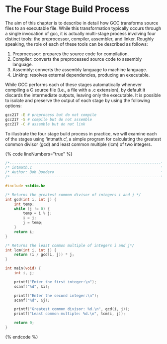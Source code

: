 # The Four Stage Build Process

The aim of this chapter is to describe in detail how GCC transforms source files to an executable file. While this transformation typically occurs through a single invocation of gcc, it is actually multi-stage process involving four distinct tools: the preprocessor, compiler, assembler, and linker. Roughly speaking, the role of each of these tools can be described as follows:&#x20;

1. Preprocessor: prepares the source code for compilation.&#x20;
2. Compiler: converts the preprocessed source code to assembly language.
3. Assembly: converts the assembly language to machine language.
4. Linking: resolves external dependencies, producing an executable.

While GCC performs each of these stages automatically whenever compiling a C source file (i.e., a file with a .c extension), by default it discards the intermediate outputs, leaving only the executable. It is possible to isolate and preserve the output of each stage by using the following options:

```bash
gcc217 -E # preprocess but do not compile 
gcc217 -S # compile but do not assemble
gcc217 -C # assemble but do not link
```

To illustrate the four stage build process in practice, we will examine each of the stages using ‘intmath.c’, a simple program for calculating the greatest common divisor (gcd) and least common multiple (lcm) of two integers.

{% code lineNumbers="true" %}
```c
/*--------------------------------------------------------------------*/
/* intmath.c                                                          */
/* Author: Bob Dondero                                                */
/*--------------------------------------------------------------------*/

#include <stdio.h>

/* Returns the greatest common divisor of integers i and j */
int gcd(int i, int j) {
    int temp;
    while (j != 0) {
        temp = i % j;
        i = j;
        j = temp;
    }
    return i;
}

/* Returns the least common multiple of integers i and j*/
int lcm(int i, int j) {
    return (i / gcd(i, j)) * j;
}

int main(void) {
    int i, j;

    printf("Enter the first integer:\n");
    scanf("%d", &i);

    printf("Enter the second integer:\n");
    scanf("%d", &j);

    printf("Greatest common divisor: %d.\n", gcd(i, j));
    printf("Least common multiple: %d.\n", lcm(i, j));

    return 0;
}

```
{% endcode %}

<figure><img src="../../.gitbook/assets/Group 81.png" alt=""><figcaption></figcaption></figure>
